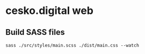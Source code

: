 # cesko.digital web

## Build SASS files

```
sass ./src/styles/main.scss ./dist/main.css --watch
```